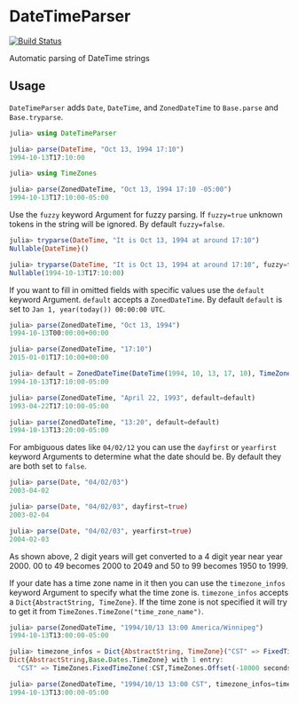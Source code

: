 # DateTimeParser

[![Build Status](https://travis-ci.org/invenia/DateTimeParser.jl.svg?branch=master)](https://travis-ci.org/invenia/DateTimeParser.jl)

Automatic parsing of DateTime strings

## Usage

`DateTimeParser` adds `Date`, `DateTime`, and `ZonedDateTime` to `Base.parse` and `Base.tryparse`.

```julia
julia> using DateTimeParser

julia> parse(DateTime, "Oct 13, 1994 17:10")
1994-10-13T17:10:00

julia> using TimeZones

julia> parse(ZonedDateTime, "Oct 13, 1994 17:10 -05:00")
1994-10-13T17:10:00-05:00
```

Use the `fuzzy` keyword Argument for fuzzy parsing. If `fuzzy=true` unknown tokens in the string will be ignored. By default `fuzzy=false`.

```julia
julia> tryparse(DateTime, "It is Oct 13, 1994 at around 17:10")
Nullable{DateTime}()

julia> tryparse(DateTime, "It is Oct 13, 1994 at around 17:10", fuzzy=true)
Nullable(1994-10-13T17:10:00)
```

If you want to fill in omitted fields with specific values use the `default` keyword Argument. `default` accepts a `ZonedDateTime`. By default `default` is set to `Jan 1, year(today()) 00:00:00 UTC`.

```julia
julia> parse(ZonedDateTime, "Oct 13, 1994")
1994-10-13T00:00:00+00:00

julia> parse(ZonedDateTime, "17:10")
2015-01-01T17:10:00+00:00

julia> default = ZonedDateTime(DateTime(1994, 10, 13, 17, 10), TimeZone("America/Winnipeg"))
1994-10-13T17:10:00-05:00

julia> parse(ZonedDateTime, "April 22, 1993", default=default)
1993-04-22T17:10:00-05:00

julia> parse(ZonedDateTime, "13:20", default=default)
1994-10-13T13:20:00-05:00
```

For ambiguous dates like `04/02/12` you can use the `dayfirst` or `yearfirst` keyword Arguments to determine what the date should be. By default they are both set to `false`.

```julia
julia> parse(Date, "04/02/03")
2003-04-02

julia> parse(Date, "04/02/03", dayfirst=true)
2003-02-04

julia> parse(Date, "04/02/03", yearfirst=true)
2004-02-03
```

As shown above, 2 digit years will get converted to a 4 digit year near year 2000. 00 to 49 becomes 2000 to 2049 and 50 to 99 becomes 1950 to 1999.


If your date has a time zone name in it then you can use the `timezone_infos` keyword Argument to specify what the time zone is. `timezone_infos` accepts a `Dict{AbstractString, TimeZone}`. If the time zone is not specified it will try to get it from `TimeZones.TimeZone("time_zone_name")`.

```julia
julia> parse(ZonedDateTime, "1994/10/13 13:00 America/Winnipeg")
1994-10-13T13:00:00-05:00

julia> timezone_infos = Dict{AbstractString, TimeZone}("CST" => FixedTimeZone("CST", -18000))
Dict{AbstractString,Base.Dates.TimeZone} with 1 entry:
  "CST" => TimeZones.FixedTimeZone(:CST,TimeZones.Offset(-18000 seconds,0 secon…

julia> parse(ZonedDateTime, "1994/10/13 13:00 CST", timezone_infos=timezone_infos)
1994-10-13T13:00:00-05:00
```
